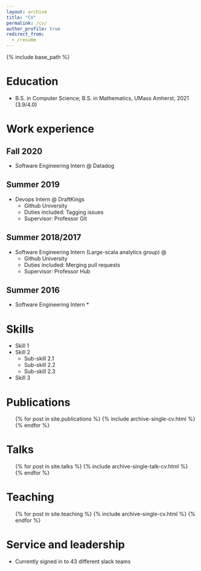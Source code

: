 ```yaml
---
layout: archive
title: "CV"
permalink: /cv/
author_profile: true
redirect_from:
  - /resume
---
```


{% include base_path %}

Education
======
* B.S. in Computer Science; B.S. in Mathematics, UMass Amherst, 2021 (3.9/4.0)

Work experience
======

Fall 2020
------
* Software Engineering Intern @ Datadog

Summer 2019
------
* Devops Intern @ DraftKings
  * Github University
  * Duties included: Tagging issues
  * Supervisor: Professor Git

Summer 2018/2017
------
* Software Engineering Intern (Large-scala analytics group) @ 
  * Github University
  * Duties included: Merging pull requests
  * Supervisor: Professor Hub
  
Summer 2016
------
* Software Engineering Intern
  *

Skills
======
* Skill 1
* Skill 2
  * Sub-skill 2.1
  * Sub-skill 2.2
  * Sub-skill 2.3
* Skill 3

Publications
======
  <ul>{% for post in site.publications %}
    {% include archive-single-cv.html %}
  {% endfor %}</ul>
  
Talks
======
  <ul>{% for post in site.talks %}
    {% include archive-single-talk-cv.html %}
  {% endfor %}</ul>
  
Teaching
======
  <ul>{% for post in site.teaching %}
    {% include archive-single-cv.html %}
  {% endfor %}</ul>
  
Service and leadership
======
* Currently signed in to 43 different slack teams
